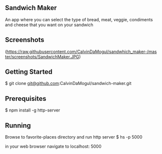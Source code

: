 ## Sandwich Maker
An app where you can select the type of bread, meat, veggie, condiments and cheese that you want on your sandwich

## Screenshots 
(https://raw.githubusercontent.com/CalvinDaMogul/sandwhich_maker-/master/screenshots/SandwichMaker.JPG)

## Getting Started 
$ git clone git@github.com:CalvinDaMogul/sandwich-maker.git

## Prerequisites
$ npm install -g http-server

## Running 
Browse to favorite-places directory and run http server 
$ hs -p 5000

in your web browser navigate to localhost: 5000